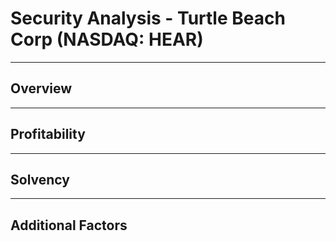 # Security Analysis - Turtle Beach Corp (NASDAQ: HEAR)
---
## Overview

---
## Profitability

---
## Solvency

---
## Additional Factors
